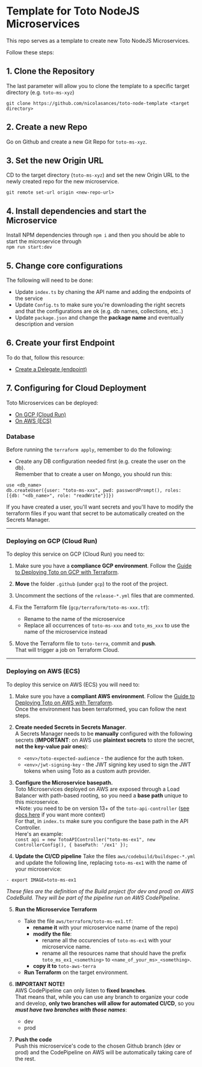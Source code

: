 # Template for Toto NodeJS Microservices
This repo serves as a template to create new Toto NodeJS Microservices. 

Follow these steps: 

## 1. Clone the Repository
The last parameter will allow you to clone the template to a specific target directory (e.g. `toto-ms-xyz`)
```
git clone https://github.com/nicolasances/toto-node-template <target directory>
```

## 2. Create a new Repo 
Go on Github and create a new Git Repo for `toto-ms-xyz`. 

## 3. Set the new Origin URL
CD to the target directory (`toto-ms-xyz`) and set the new Origin URL to the newly created repo for the new microservice. 
```
git remote set-url origin <new-repo-url>
```

## 4. Install dependencies and start the Microservice
Install NPM dependencies through `npm i` and then you should be able to start the microservice through <br>
`npm run start:dev`

## 5. Change core configurations
The following will need to be done: 
 - Update `index.ts` by chaning the API name and adding the endpoints of the service
 - Update `Config.ts` to make sure you're downloading the right secrets and that the configurations are ok (e.g. db names, collections, etc..)
 - Update `package.json` and change the **package name** and eventually description and version



## 6. Create your first Endpoint
To do that, follow this resource: 
 * [Create a Delegate (endpoint)](./docs/create-dlg.md)



## 7. Configuring for Cloud Deployment

Toto Microservices can be deployed:
* [On GCP (Cloud Run)](#deploying-on-gcp-cloud-run)
* [On AWS (ECS)](#deploying-on-aws-ecs)


### Database
Before running the `terraform apply`, remember to do the following: 

* Create any DB configuration needed first (e.g. create the user on the db). <br>
Remember that to create a user on Mongo, you should run this: 
```
use <db_name>
db.createUser({user: "toto-ms-xxx", pwd: passwordPrompt(), roles: [{db: "<db_name>", role: "readWrite"}]})
```

If you have created a user, you'll want secrets and you'll have to modify the terraform files if you want that secret to be automatically created on the Secrets Manager.

---
### Deploying on GCP (Cloud Run)
To deploy this service on GCP (Cloud Run) you need to: 

1. Make sure you have a **compliance GCP environment**. Follow the [Guide to Deploying Toto on GCP with Terraform](https://github.com/nicolasances/toto-terra). 

1. **Move** the folder `.github` (under `gcp`) to the root of the project.

2. Uncomment the sections of the `release-*.yml` files that are commented. 

3. Fix the Terraform file (`gcp/terraform/toto-ms-xxx.tf`): 
    * Rename to the name of the microservice
    * Replace all occurrences of `toto-ms-xxx` and `toto_ms_xxx` to use the name of the microservice instead

4. Move the Terraform file to `toto-terra`, commit and **push**. <br>
That will trigger a job on Terraform Cloud. 

---
### Deploying on AWS (ECS)
To deploy this service on AWS (ECS) you will need to: 
 
1. Make sure you have a **compliant AWS environment**. Follow the [Guide to Deploying Toto on AWS with Terraform](https://github.com/nicolasances/toto-aws-terra). <br>
Once the environment has been terraformed, you can follow the next steps. 

2. **Create needed Secrets in Secrets Manager**. <br>
A Secrets Manager needs to be **manually** configured with the following secrets (**IMPORTANT**: on AWS use **plaintext secrets** to store the secret, **not the key-value pair ones**): 
    * `<env>/toto-expected-audience` - the audience for the auth token.
    * `<env>/jwt-signing-key` - the JWT signing key used to sign the JWT tokens when using Toto as a custom auth provider.

3. **Configure the Microservice basepath.** <br> 
Toto Microservices deployed on AWS are exposed through a Load Balancer with path-based rooting, so you need a **base path** unique to this microservice. <br>
*Note: you need to be on version 13+ of the `toto-api-controller` ([see docs here](https://github.com/nicolasances/node-toto-api-controller/blob/master/docs/13.0.0.md) if you want more context) <br>
For that, in `index.ts` make sure you configure the base path in the API Controller. <br>
Here's an example: <br>
`const api = new TotoAPIController("toto-ms-ex1", new ControllerConfig(), { basePath: '/ex1' });`

4. **Update the CI/CD pipeline**
Take the files `aws/codebuild/buildspec-*.yml` and update the following line, replacing `toto-ms-ex1` with the name of your microservice: 
```
- export IMAGE=toto-ms-ex1
```

*These files are the definition of the Build project (for dev and prod) on AWS CodeBuild. They will be part of the pipeline run on AWS CodePipeline*. 

5. **Run the Microservice Terraform**
    * Take the file `aws/terraform/toto-ms-ex1.tf`:
        * **rename it** with your microservice name (name of the repo)
        * **modify the file**: 
            * rename all the occurencies of `toto-ms-ex1` with your microservice name.
            * rename all the resources name that should have the prefix `toto_ms_ex1_<something>` to `<name_of_your_ms>_<something>`.
        * **copy it to** `toto-aws-terra` 
    * **Run Terraform** on the target environment.

6. **IMPORTANT NOTE!** <br>
AWS CodePipeline can only listen to **fixed branches**. <br>
That means that, while you can use any branch to organize your code and develop, **only two branches will allow for automated CI/CD**, so you ***must have two branches with those names***: 
    * dev
    * prod 

7. **Push the code**<br>
Push this microservice's code to the chosen Github branch (dev or prod) and the CodePipeline on AWS will be automatically taking care of the rest. 



